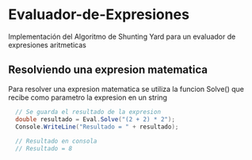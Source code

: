 # Evaluador-de-Expresiones
Implementación del Algoritmo de Shunting Yard para un evaluador de expresiones aritmeticas

## Resolviendo una expresion matematica
Para resolver una expresion matematica se utiliza la funcion Solve() que recibe como parametro la expresion en un string

```c#
  // Se guarda el resultado de la expresion 
  double resultado = Eval.Solve("(2 + 2) * 2");
  Console.WriteLine("Resultado = " + resultado);
  
  // Resultado en consola
  // Resultado = 8
```

